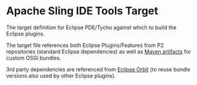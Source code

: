 # Apache Sling IDE Tools Target

The target definition for Eclipse PDE/Tycho against which to build the Eclipse plugins.

The target file references both Eclipse Plugins/Features from P2 repositories (standard Eclipse dependencies) as well as [Maven artifacts](<https://xn--lubisoft-0za.gmbh/en/articles/using-maven-artifacts-in-pde-rcp-and-tycho-builds/>) for custom OSGi bundles.

3rd party dependencies are referenced from [Eclipse Orbit](https://www.eclipse.org/orbit/) (to reuse bundle versions also used by other Eclipse plugins).
